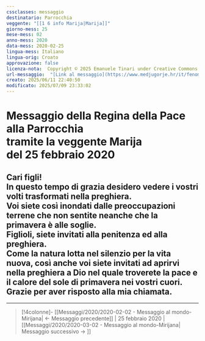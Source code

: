 ```yaml
---
cssclasses: messaggio
destinatario: Parrocchia
veggente: "[[1 6 info Marija|Marija]]"
giorno-mess: 25
mese-mess: 02
anno-mess: 2020
data-mess: 2020-02-25
lingua-mess: Italiano
lingua-orig: Croato
approvazione: false
licenza-nota:  Copyright © 2025 Emanuele Tinari under Creative Commons BY-NC-SA 4.0 https://creativecommons.org/licenses/by-nc-sa/4.0/
url-messaggio:  "[Link al messaggio](https://www.medjugorje.hr/it/fenomeno-di-medjugorje/messaggi-della-madonna/?datum=2020-2-25)"
creato: 2025/06/11 22:40:50
modificato: 2025/07/09 23:33:02
---
```


# Messaggio della Regina della Pace<br>alla Parrocchia<br>tramite la veggente Marija<br>del 25 febbraio 2020

## Cari figli!<br>In questo tempo di grazia desidero vedere i vostri volti trasformati nella preghiera.<br>Voi siete così inondati dalle preoccupazioni terrene che non sentite neanche che la primavera è alle soglie.<br>Figlioli, siete invitati alla penitenza ed alla preghiera.<br>Come la natura lotta nel silenzio per la vita nuova, così anche voi siete invitati ad aprirvi nella preghiera a Dio nel quale troverete la pace e il calore del sole di primavera nei vostri cuori.<br>Grazie per aver risposto alla mia chiamata.

***

> [!4colonne]- [[Messaggi/2020/2020-02-02 - Messaggio al mondo-Mirijana| ← Messaggio precedente]] | 25 febbraio 2020 | [[Messaggi/2020/2020-03-02 - Messaggio al mondo-Mirijana| Messaggio successivo → ]]
